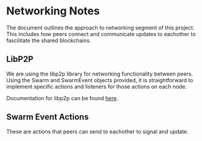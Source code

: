 # Networking Notes
The document outlines the approach to networking segment of this project. This includes how peers connect and communicate updates to eachother to fascilitate the shared blockchains.

## LibP2P
We are using the libp2p library for networking functionality between peers. Using the Swarm and SwarmEvent objects provided, it is straightforward to implement specific actions and listeners for those actions on each node.

Documentation for libp2p can be found [here](https://docs.rs/libp2p/latest/libp2p/index.html).

## Swarm Event Actions
These are actions that peers can send to eachother to signal and update.